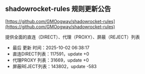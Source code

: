 ## shadowrocket-rules 规则更新公告

[https://github.com/GMOogway/shadowrocket-rules](https://github.com/GMOogway/shadowrocket-rules)

提供全面的直连（DIRECT）、代理（PROXY）、屏蔽（REJECT）列表
- 最后 更新 时间：2025-10-02 06:38:17
- 直连DIRECT列表：117591，update +0
- 代理PROXY 列表：31669，update +0
- 屏蔽REJECT列表：143802，update -583